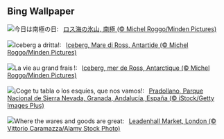 ## Bing Wallpaper
![](https://www.bing.com/th?id=OHR.IcebergAntarctica_JA-JP7499377944_UHD.jpg&w=1000)今日は南極の日:&nbsp;&ensp;[ロス海の氷山, 南極 (© Michel Roggo/Minden Pictures)](https://www.bing.com/th?id=OHR.IcebergAntarctica_JA-JP7499377944_UHD.jpg)
<br><br/>
![](https://www.bing.com/th?id=OHR.IcebergAntarctica_IT-IT9598451046_UHD.jpg&w=1000)Iceberg a dritta!:&nbsp;&ensp;[Iceberg, Mare di Ross, Antartide (© Michel Roggo/Minden Pictures)](https://www.bing.com/th?id=OHR.IcebergAntarctica_IT-IT9598451046_UHD.jpg)
<br><br/>
![](https://www.bing.com/th?id=OHR.IcebergAntarctica_FR-FR1355397777_UHD.jpg&w=1000)La vie au grand frais !:&nbsp;&ensp;[Iceberg, mer de Ross, Antarctique (© Michel Roggo/Minden Pictures)](https://www.bing.com/th?id=OHR.IcebergAntarctica_FR-FR1355397777_UHD.jpg)
<br><br/>
![](https://www.bing.com/th?id=OHR.SierraNevadaGranada_ES-ES5604012292_UHD.jpg&w=1000)¡Coge tu tabla o los esquíes, que nos vamos!:&nbsp;&ensp;[Pradollano, Parque Nacional de Sierra Nevada, Granada, Andalucía, España (© iStock/Getty Images Plus)](https://www.bing.com/th?id=OHR.SierraNevadaGranada_ES-ES5604012292_UHD.jpg)
<br><br/>
![](https://www.bing.com/th?id=OHR.LeadenhallUK_EN-GB3042111411_UHD.jpg&w=1000)Where the wares and goods are great:&nbsp;&ensp;[Leadenhall Market, London (© Vittorio Caramazza/Alamy Stock Photo)](https://www.bing.com/th?id=OHR.LeadenhallUK_EN-GB3042111411_UHD.jpg)
<br><br/>
